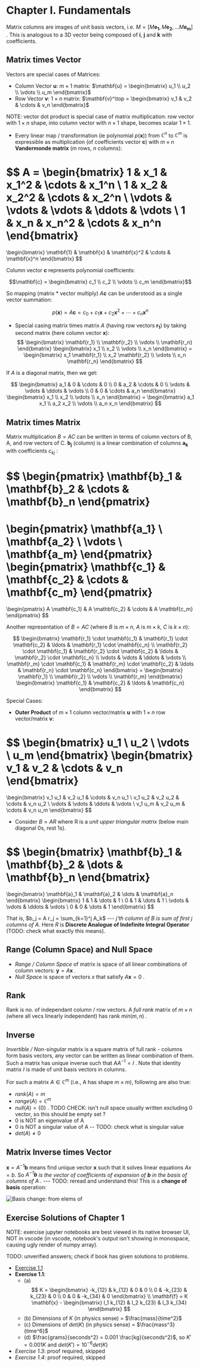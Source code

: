 # Chapter I. Fundamentals

Matrix columns are images of unit basis vectors, i.e. $M = [M \mathbf{e_1}, M \mathbf{e_2}, ... M \mathbf{e_m}]$ . 
This is analogous to a 3D vector being composed of $\mathbf{i}$, $\mathbf{j}$ and $\mathbf{k}$ with coefficients.

## Matrix times Vector

Vectors are special cases of Matrices:
- Column Vector $\mathbf{u}$: $m \times 1$ matrix: $\mathbf{u} = \begin{bmatrix} u_1 \\ u_2 \\ \vdots \\ u_m \end{bmatrix}$
- Row Vector $\mathbf{v}$: $1 \times n$ matrix: $\mathbf{v}^\top = \begin{bmatrix} v_1 & v_2 & \cdots & v_n \end{bmatrix}$

NOTE: vector dot product is special case of matrix multiplication: row vector with $1 \times n$ shape, into column vector with $n \times 1$ shape, becomes scalar $1 \times 1$.

* Every linear map / transformation (ie polynomial $p(\mathbf{x})$) from $\mathbb{C}^n$ to $\mathbb{C}^m$ is expressible as multiplication (of coefficients vector $\mathbf{c}$) with $m \times n$ **Vandermonde matrix** ($m$ rows, $n$ columns):

$$
A =
\begin{bmatrix}
1 & x_1 & x_1^2 & \cdots & x_1^n \\
1 & x_2 & x_2^2 & \cdots & x_2^n \\
\vdots & \vdots & \vdots & \ddots & \vdots \\
1 & x_n & x_n^2 & \cdots & x_n^n
\end{bmatrix}
=
\begin{bmatrix}
\mathbf{1} & \mathbf{x} & \mathbf{x}^2 & \cdots & \mathbf{x}^n
\end{bmatrix}
$$

Column vector $\mathbf{c}$ represents polynomial coefficients:

$$\mathbf{c} = \begin{bmatrix} c_1 \\ c_2 \\ \vdots \\ c_m \end{bmatrix}$$

So mapping (matrix * vector multiply) $A \mathbf{c}$ can be understood as a single vector summation: 

$$ p(\mathbf{x}) = A \mathbf{c} = c_0 + c_1 \mathbf{x} + c_2 \mathbf{x}^2 + \cdots + c_n \mathbf{x}^n $$

* Special casing matrix times matrix $A$ (having row vectors $\mathbf{r_1}$) by taking second matrix (here column vector $\mathbf{x}$):
$$
\begin{bmatrix} \mathbf{r_1} \\ \mathbf{r_2} \\ \vdots \\ \mathbf{r_n} \end{bmatrix}
\begin{bmatrix} x_1 \\ x_2 \\ \vdots \\ x_n \end{bmatrix} =
\begin{bmatrix} x_1 \mathbf{r_1} \\ x_2 \mathbf{r_2} \\ \vdots \\ x_n \mathbf{r_n} \end{bmatrix}
$$

If $A$ is a diagonal matrix, then we get:

$$
\begin{bmatrix}
a_1    & 0      & \cdots & 0 \\
0      & a_2      & \cdots & 0 \\
\vdots & \vdots & \ddots & \vdots \\
0      & 0      & \cdots & a_n
\end{bmatrix}
\begin{bmatrix} x_1 \\ x_2 \\ \vdots \\ x_n \end{bmatrix} =
\begin{bmatrix} a_1 x_1 \\ a_2 x_2 \\ \vdots \\ a_n x_n \end{bmatrix}
$$

## Matrix times Matrix

Matrix multiplication $B = A C$ can be written in terms of column vectors of B, A, and row vectors of C.
$\mathbf{b_j}$ (column) is a linear combination of columns $\mathbf{a_k}$ with coefficients $c_{kj}$ :

$$
\begin{pmatrix}
\mathbf{b}_1 & \mathbf{b}_2 & \cdots & \mathbf{b}_n
\end{pmatrix}
=
\begin{pmatrix}
\mathbf{a_1} \\
\mathbf{a_2} \\
\vdots \\
\mathbf{a_m}
\end{pmatrix}
\begin{pmatrix}
\mathbf{c_1} & \mathbf{c_2} & \cdots & \mathbf{c_m}
\end{pmatrix}
=
\begin{pmatrix}
A \mathbf{c_1} & A \mathbf{c_2} & \cdots & A \mathbf{c_m}
\end{pmatrix}
$$

Another representation of $B = A C$ (where $B$ is $m \times n$, $A$ is $m \times k$, $C$ is $k \times n$):

$$
\begin{bmatrix}
\mathbf{r_1} \cdot \mathbf{c_1} & \mathbf{r_1} \cdot \mathbf{c_2} & \ldots & \mathbf{r_1} \cdot \mathbf{c_n} \\
\mathbf{r_2} \cdot \mathbf{c_1} & \mathbf{r_2} \cdot \mathbf{c_2} & \ldots & \mathbf{r_2} \cdot \mathbf{c_n} \\
\vdots & \vdots & \ddots & \vdots \\
\mathbf{r_m} \cdot \mathbf{c_1} & \mathbf{r_m} \cdot \mathbf{c_2} & \ldots & \mathbf{r_n} \cdot \mathbf{c_n}
\end{bmatrix}
= \begin{bmatrix} \mathbf{r_1} \\ \mathbf{r_2} \\ \vdots \\ \mathbf{r_m} \end{bmatrix} \begin{bmatrix} \mathbf{c_1} & \mathbf{c_2} & \ldots & \mathbf{c_n} \end{bmatrix}
$$

Special Cases:

* **Outer Product** of $m \times 1$ column vector/matrix $\mathbf{u}$ with $1 \times n$ row vector/matrix $\mathbf{v}$:

$$
\begin{bmatrix}
u_1 \\
u_2 \\
\vdots \\
u_m
\end{bmatrix}
\begin{bmatrix}
v_1 & v_2 & \cdots & v_n
\end{bmatrix}
=
\begin{bmatrix}
v_1 u_1 & v_2 u_1 & \cdots & v_n u_1 \\
v_1 u_2 & v_2 u_2 & \cdots & v_n u_2 \\
\vdots & \vdots & \ddots & \vdots \\
v_1 u_m & v_2 u_m & \cdots & v_n u_m
\end{bmatrix}
$$

* Consider $B = A R$ where R is a *unit upper triangular matrix* (below main diagonal 0s, rest 1s).

$$
\begin{bmatrix}
\mathbf{b}_1 & \mathbf{b}_2 & \dots & \mathbf{b}_n
\end{bmatrix}
=
\begin{bmatrix}
\mathbf{a}_1 & \mathbf{a}_2 & \dots & \mathbf{a}_n
\end{bmatrix}
\begin{bmatrix}
1 & 1 & \dots & 1 \\
0 & 1 & \dots & 1 \\
\vdots & \vdots & \ddots & \vdots \\
0 & 0 & \dots & 1
\end{bmatrix}
$$

That is, $b_j = A r_j = \sum_{k=1}^j A_k$ --- *j'th column of $B$ is sum of first $j$ columns of $A$*. 
Here $R$ is **Discrete Analogue of Indefinite Integral Operator** (TODO: check what exactly this means).

## Range (Column Space) and Null Space

* *Range / Column Space* of matrix is space of all linear combinations of column vectors: $\mathbf{y} = A \mathbf{x}$ .
* *Null Space* is space of vectors $x$ that satisfy $A \mathbf{x} = 0$ .

## Rank

Rank is no. of independant column / row vectors. A *full rank* matrix of $m \times n$ (where all vecs linearly independent) has rank $min(m, n)$ .

## Inverse

*Invertible / Non-singular* matrix is a square matrix of full rank - columns form basis vectors, any vector can be written as linear combination of them.
Such a matrix has unique inverse such that $A A^{-1} = I$ . Note that identity matrix $I$ is made of unit basis vectors in columns.

For such a matrix $A \in \mathbb{C}^m$ (i.e., A has shape $m \times m$), following are also true:
* $rank(A) = m$
* $range(A) = \mathbb{C}^m$
* $null(A) = \{0\}$ . TODO CHECK: isn't null space usually written excluding 0 vector, so this should be empty set ?
* 0 is NOT an eigenvalue of A
* 0 is NOT a singular value of A -- TODO: check what is singular value
* $det(A) \neq 0$

## Matrix Inverse times Vector

$\mathbf{x} = A^{-1} \mathbf{b}$ means find unique vector $\mathbf{x}$ such that it solves linear equations $A x = b$. 
So *$A^{-1} \mathbf{b}$ is the vector of coefficients of expansion of $\mathbf{b}$ in the basis of columns of $A$ .* --- TODO: reread and understand this!
This is a **change of basis** operation:

![Basis change: from elems of ](images/inverse_change_of_basis.png)

## Exercise Solutions of Chapter 1

NOTE: exercise jupyter notebooks are best viewed in its native browser UI, NOT in vscode (in vscode, notebook's output isn't showing in monospace, causing ugly render of numpy array).

TODO: unverified answers; check if book has given solutions to problems.

* [Exercise 1.1](solutions/exercise1.1.ipynb)
* **Exercise 1.1**:
    * (a) 
    $$
    K = \begin{bmatrix}
        -k_{12} & k_{12}  & 0       & 0 \\
        0       & -k_{23} & k_{23}  & 0 \\
        0       & 0       & -k_{34} & 0
    \end{bmatrix} \\
    \mathbf{f} = K \mathbf{x} - \begin{bmatrix} l_1 k_{12} & l_2 k_{23} & l_3 k_{34} \end{bmatrix}
    $$
    * (b) Dimensions of $K$ (in physics sense) = $\frac{mass}{time^2}$
    * (c) Dimensions of $det(K)$ (in physics sense) = $\frac{mass^3}{time^6}$
    * (d) $\frac{grams}{seconds^2} = 0.001 \frac{kg}{seconds^2}$, so $K' = 0.001 K$ and $det(K') = 10^{-6} det(K)$
* *Exercise 1.3*: proof required, skipped
* *Exercise 1.4*: proof required, skipped